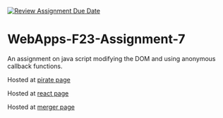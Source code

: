 [![Review Assignment Due Date](https://classroom.github.com/assets/deadline-readme-button-24ddc0f5d75046c5622901739e7c5dd533143b0c8e959d652212380cedb1ea36.svg)](https://classroom.github.com/a/Kv-XePEp)
# WebApps-F23-Assignment-7
An assignment on java script modifying the DOM and using anonymous callback functions.

Hosted at [pirate page](https://44-563-webapps-f23.github.io/44563-webapps-f23-assignment7-s556143/pirate.html)

Hosted at [react page](https://44-563-webapps-f23.github.io/44563-webapps-f23-assignment7-s556143/react.html)

Hosted at [merger page](https://44-563-webapps-f23.github.io/44563-webapps-f23-assignment7-s556143/merger.html)